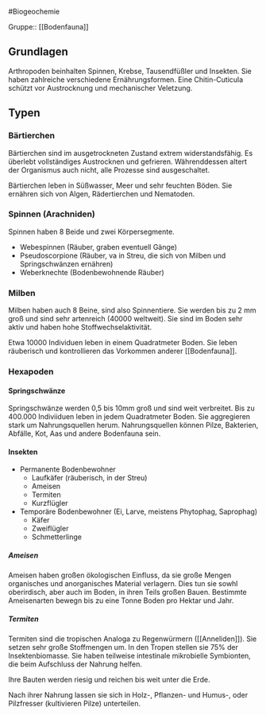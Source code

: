 #Biogeochemie

Gruppe:: [[Bodenfauna]]

## Grundlagen

Arthropoden beinhalten Spinnen, Krebse, Tausendfüßler und Insekten. Sie haben zahlreiche verschiedene Ernährungsformen. Eine Chitin-Cuticula schützt vor Austrocknung und mechanischer Veletzung.

## Typen

### Bärtierchen

Bärtierchen sind im ausgetrockneten Zustand extrem widerstandsfähig. Es überlebt vollständiges Austrocknen und gefrieren. Währenddessen altert der Organismus auch nicht, alle Prozesse sind ausgeschaltet.

Bärtierchen leben in Süßwasser, Meer und sehr feuchten Böden. Sie ernähren sich von Algen, Rädertierchen und Nematoden.

### Spinnen (Arachniden)

Spinnen haben 8 Beide und zwei Körpersegmente. 

- Webespinnen (Räuber, graben eventuell Gänge)
- Pseudoscorpione (Räuber, va in Streu, die sich von Milben und Springschwänzen ernähren)
- Weberknechte (Bodenbewohnende Räuber)

### Milben

Milben haben auch 8 Beine, sind also Spinnentiere. Sie werden bis zu 2 mm groß und sind sehr artenreich (40000 weltweit). Sie sind im Boden sehr aktiv und haben hohe Stoffwechselaktivität.

Etwa 10000 Individuen leben in einem Quadratmeter Boden. Sie leben räuberisch und kontrollieren das Vorkommen anderer [[Bodenfauna]].

### Hexapoden

#### Springschwänze

Springschwänze werden 0,5 bis 10mm groß und sind weit verbreitet. Bis zu 400.000 Indiviiduen leben in jedem Quadratmeter Boden. Sie aggregieren stark um Nahrungsquellen herum. Nahrungsquellen können Pilze, Bakterien, Abfälle, Kot, Aas und andere Bodenfauna sein.

#### Insekten

- Permanente Bodenbewohner
	- Laufkäfer (räuberisch, in der Streu)
	- Ameisen
	- Termiten
	- Kurzflügler
- Temporäre Bodenbewohner (Ei, Larve, meistens Phytophag, Saprophag)
	- Käfer
	- Zweiflügler
	- Schmetterlinge

##### Ameisen

Ameisen haben großen ökologischen Einfluss, da sie große Mengen organisches und anorganisches Material verlagern. Dies tun sie sowhl oberirdisch, aber auch im Boden, in ihren Teils großen Bauen. Bestimmte Ameisenarten bewegn bis zu eine Tonne Boden pro Hektar und Jahr.

##### Termiten

Termiten sind die tropischen Analoga zu Regenwürmern ([[Anneliden]]). Sie setzen sehr große Stoffmengen um. In den Tropen stellen sie 75% der Insektenbiomasse. Sie haben teilweise intestinale mikrobielle Symbionten, die beim Aufschluss der Nahrung helfen.

Ihre Bauten werden riesig und reichen bis weit unter die Erde.

Nach ihrer Nahrung lassen sie sich in Holz-, Pflanzen- und Humus-, oder Pilzfresser (kultivieren Pilze) unterteilen.